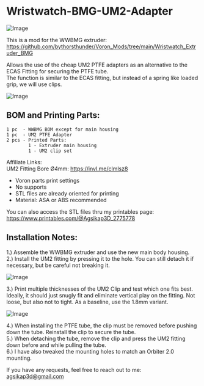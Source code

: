 # Wristwatch-BMG-UM2-Adapter
![Image](https://github.com/user-attachments/assets/c3d94700-53e7-4319-82ff-a49bcaa7ad6d)

This is a mod for the WWBMG extruder:  
https://github.com/bythorsthunder/Voron_Mods/tree/main/Wristwatch_Extruder_BMG

Allows the use of the cheap UM2 PTFE adapters as an alternative to the ECAS Fitting for securing the PTFE tube.  
The function is similar to the ECAS fitting, but instead of a spring like loaded grip, we will use clips.

![Image](https://github.com/user-attachments/assets/2064d4be-3edf-4c51-ab7c-143e5a17330f)  

## BOM and Printing Parts:  
```
1 pc  - WWBMG BOM except for main housing  
1 pc  - UM2 PTFE Adapter
2 pcs - Printed Parts:
        1 - Extruder main housing
        1 - UM2 clip set  
```
Affiliate Links:  
UM2 Fitting Bore Ø4mm: https://invl.me/clmlsz8  

- Voron parts print settings
- No supports
- STL files are already oriented for printing
- Material: ASA or ABS recommended  

You can also access the STL files thru my printables page:  
https://www.printables.com/@Agsikap3D_2775778

## Installation Notes:
1.) Assemble the WWBMG extruder and use the new main body housing.  
2.) Install the UM2 fitting by pressing it to the hole. You can still detach it if necessary, but be careful not breaking it.   

![Image](https://github.com/user-attachments/assets/9ff30367-a948-4bca-97e5-7c361c74cb14)

3.) Print multiple thicknesses of the UM2 Clip and test which one fits best. Ideally, it should just snugly fit and eliminate vertical play on the fitting. Not loose, but also not to tight. As a baseline, use the 1.8mm variant.

![Image](https://github.com/user-attachments/assets/93b82bd9-3741-4db8-84c5-561302408fca)

4.) When installing the PTFE tube, the clip must be removed before pushing down the tube. Reinstall the clip to secure the tube.  
5.) When detaching the tube, remove the clip and press the UM2 fitting down before and while pulling the tube.  
6.) I have also tweaked the mounting holes to match an Orbiter 2.0 mounting.

If you have any requests, feel free to reach out to me:  
agsikap3d@gmail.com










